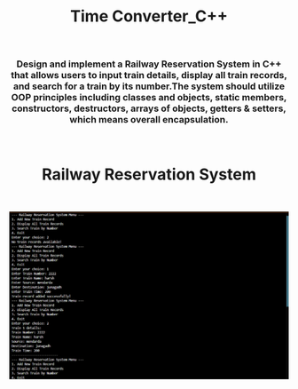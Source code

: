 <h1 align="center">Time Converter_C++</h1>
<br>

<h3 align="center">Design and implement a Railway Reservation System in C++ that allows users to input train
details, display all train records, and search for a train by its number.The system should utilize
OOP principles including classes and objects, static members, constructors, destructors, arrays of
objects, getters & setters, which means overall encapsulation.</h3>
<br>

<h1 align="center">Railway Reservation System</h1>
<br>


![Demo App](output.png)
<br>

>


